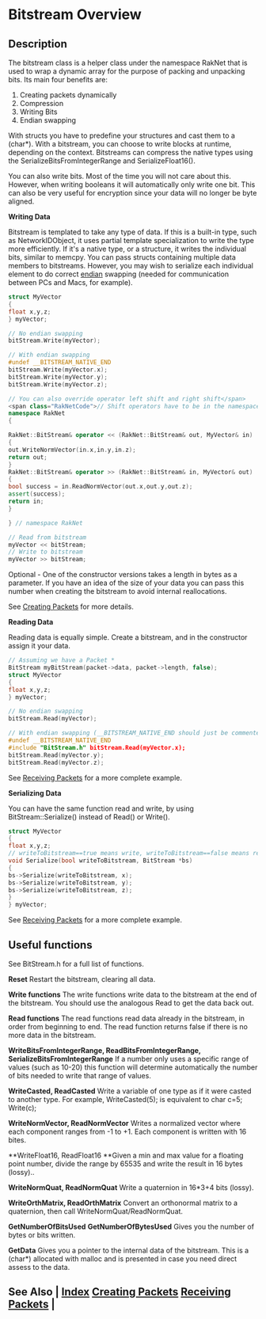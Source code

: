 # Bitstream Overview 

## Description

The bitstream class is a helper class under the namespace RakNet that is used to wrap a dynamic array for the purpose of packing and unpacking bits. Its main four benefits are:

1.  Creating packets dynamically
2.  Compression
3.  Writing Bits
4.  Endian swapping

With structs you have to predefine your structures and cast them to a (char*). With a bitstream, you can choose to write blocks at runtime, depending on the context. Bitstreams can compress the native types using the SerializeBitsFromIntegerRange and SerializeFloat16().

You can also write bits. Most of the time you will not care about this. However, when writing booleans it will automatically only write one bit. This can also be very useful for encryption since your data will no longer be byte aligned.

**Writing Data**

Bitstream is templated to take any type of data. If this is a built-in type, such as NetworkIDObject, it uses partial template specialization to write the type more efficiently. If it's a native type, or a structure, it writes the individual bits, similar to memcpy. You can pass structs containing multiple data members to bitstreams. However, you may wish to serialize each individual element to do correct [endian](http://en.wikipedia.org/wiki/Endianness) swapping (needed for communication between PCs and Macs, for example).

```c++
struct MyVector
{
float x,y,z;
} myVector;

// No endian swapping
bitStream.Write(myVector);

// With endian swapping
#undef __BITSTREAM_NATIVE_END
bitStream.Write(myVector.x);
bitStream.Write(myVector.y);
bitStream.Write(myVector.z);

// You can also override operator left shift and right shift</span>
<span class="RakNetCode">// Shift operators have to be in the namespace RakNet or they might use the default one in BitStream.h instead. Error occurs with std::string
namespace RakNet
{
```

```c++
RakNet::BitStream& operator << (RakNet::BitStream& out, MyVector& in)
{
out.WriteNormVector(in.x,in.y,in.z);
return out;
}
RakNet::BitStream& operator >> (RakNet::BitStream& in, MyVector& out)
{
bool success = in.ReadNormVector(out.x,out.y,out.z);
assert(success);
return in;
}
```

```c++
} // namespace RakNet

// Read from bitstream
myVector << bitStream;
// Write to bitstream
myVector >> bitStream;
```
Optional - One of the constructor versions takes a length in bytes as a parameter. If you have an idea of the size of your data you can pass this number when creating the bitstream to avoid internal reallocations.

See [Creating Packets](creatingpackets.html) for more details.

**Reading Data**

Reading data is equally simple. Create a bitstream, and in the constructor assign it your data.

```c++
// Assuming we have a Packet *
BitStream myBitStream(packet->data, packet->length, false);
struct MyVector
{
float x,y,z;
} myVector;

// No endian swapping
bitStream.Read(myVector);

// With endian swapping (__BITSTREAM_NATIVE_END should just be commented in RakNetDefines.h)
#undef __BITSTREAM_NATIVE_END
#include "BitStream.h" bitStream.Read(myVector.x);
bitStream.Read(myVector.y);
bitStream.Read(myVector.z);
```

See [Receiving Packets](receivingpackets.html) for a more complete example.

**Serializing Data**

You can have the same function read and write, by using BitStream::Serialize() instead of Read() or Write().

```c++
struct MyVector
{
float x,y,z;
// writeToBitstream==true means write, writeToBitstream==false means read
void Serialize(bool writeToBitstream, BitStream *bs)
{
bs->Serialize(writeToBitstream, x);
bs->Serialize(writeToBitstream, y);
bs->Serialize(writeToBitstream, z);
}
} myVector;
```

See [Receiving Packets](receivingpackets.html) for a more complete example.

## Useful functions

<span class="RakNetBlueHeader">See BitStream.h for a full list of functions.</span>

**Reset**
Restart the bitstream, clearing all data.

**Write functions**
The write functions write data to the bitstream at the end of the bitstream. You should use the analogous Read to get the data back out.

**Read functions**
The read functions read data already in the bitstream, in order from beginning to end. The read function returns false if there is no more data in the bitstream.

**WriteBitsFromIntegerRange, ReadBitsFromIntegerRange, SerializeBitsFromIntegerRange**
If a number only uses a specific range of values (such as 10-20) this function will determine automatically the number of bits needed to write that range of values.

**WriteCasted, ReadCasted**
Write a variable of one type as if it were casted to another type. For example, WriteCasted<char>(5); is equivalent to char c=5; Write(c);

**WriteNormVector, ReadNormVector**
Writes a normalized vector where each component ranges from -1 to +1\. Each component is written with 16 bites.

**WriteFloat16, ReadFloat16
**Given a min and max value for a floating point number, divide the range by 65535 and write the result in 16 bytes (lossy)..

**WriteNormQuat, ReadNormQuat**
Write a quaternion in 16*3+4 bits (lossy).

**WriteOrthMatrix, ReadOrthMatrix**
Convert an orthonormal matrix to a quaternion, then call WriteNormQuat/ReadNormQuat.

**GetNumberOfBitsUsed**
**GetNumberOfBytesUsed**
Gives you the number of bytes or bits written.

**GetData**
Gives you a pointer to the internal data of the bitstream. This is a (char*) allocated with malloc and is presented in case you need direct assess to the data.

## See Also | [Index](index.html) [Creating Packets](creatingpackets.html) [Receiving Packets](receivingpackets.html) |
